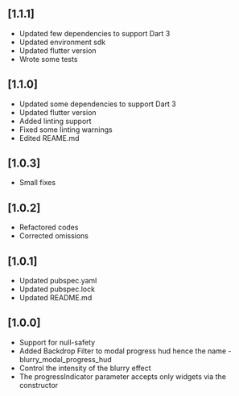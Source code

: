 ## [1.1.1]
* Updated few dependencies to support Dart 3
* Updated environment sdk
* Updated flutter version
* Wrote some tests 

## [1.1.0]
* Updated some dependencies to support Dart 3
* Updated flutter version
* Added linting support
* Fixed some linting warnings
* Edited REAME.md

## [1.0.3]
* Small fixes

## [1.0.2]
* Refactored codes
* Corrected omissions

## [1.0.1]
* Updated pubspec.yaml
* Updated pubspec.lock
* Updated README.md

## [1.0.0]
* Support for null-safety
* Added Backdrop Filter to modal progress hud hence the name - blurry_modal_progress_hud
* Control the intensity of the blurry effect
* The progressIndicator parameter accepts only widgets via the constructor